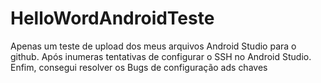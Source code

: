 # HelloWordAndroidTeste

Apenas um teste de upload dos meus arquivos Android Studio para o github. 
Após inumeras tentativas de configurar o SSH no Android Studio. Enfim, consegui resolver os Bugs de configuração ads chaves 

